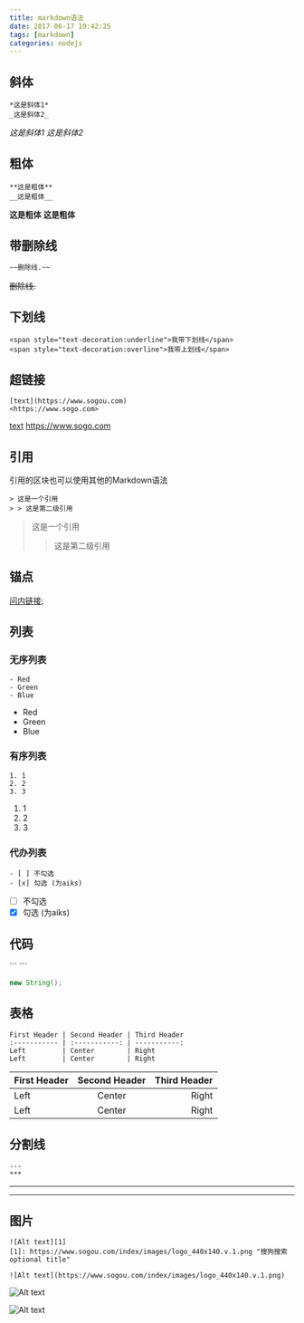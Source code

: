 ```yaml
---
title: markdown语法
date: 2017-06-17 19:42:25
tags: [markdown]
categories: nodejs
---
```


## 斜体
```
*这是斜体1*
_这是斜体2_
```
*这是斜体1*
_这是斜体2_
<!-- more -->
## 粗体
```
**这是粗体**
__这是粗体__
```
**这是粗体**
__这是粗体__

## 带删除线
```md
~~删除线.~~
```
~~删除线.~~

## 下划线
```
<span style="text-decoration:underline">我带下划线</span>
<span style="text-decoration:overline">我带上划线</span>
```
## 超链接
```
[text](https://www.sogou.com)
<https://www.sogo.com>
```
[text](https://www.sogou.com)
<https://www.sogo.com>
## 引用
引用的区块也可以使用其他的Markdown语法
```
> 这是一个引用
> > 这是第二级引用
```
> 这是一个引用
> > 这是第二级引用
## 锚点
[问内链接](#user-content-斜体);

## 列表
### 无序列表
```
- Red
- Green
- Blue
```
- Red
- Green
- Blue
### 有序列表
```
1. 1
2. 2
3. 3
```
1. 1
2. 2
3. 3
### 代办列表
```
- [ ] 不勾选
- [x] 勾选 (为aiks)
```
- [ ] 不勾选
- [x] 勾选 (为aiks)
## 代码
\`\`\`
\`\`\`
```java
new String();
```
## 表格

```
First Header | Second Header | Third Header
:----------- | :-----------: | -----------:
Left         | Center        | Right
Left         | Center        | Right

```

First Header | Second Header | Third Header
:----------- | :-----------: | -----------:
Left         | Center        | Right
Left         | Center        | Right

## 分割线
```
---
***
```
---
***

## 图片
```
![Alt text][1]
[1]: https://www.sogou.com/index/images/logo_440x140.v.1.png "搜狗搜索 optional title"

![Alt text](https://www.sogou.com/index/images/logo_440x140.v.1.png)
```
![Alt text][1]

[1]: https://www.sogou.com/index/images/logo_440x140.v.1.png "搜狗搜索 optional title"

![Alt text](https://www.sogou.com/index/images/logo_440x140.v.1.png)